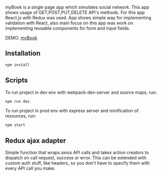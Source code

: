 myBook is a single page app which simulates social network. This app shows usage of GET,POST,PUT,DELETE API's methods. For this app React.js with Redux was used. App shows simple way for implementing validation with React, also main focus on this app was work on implementing reusable components for form and input fields.

DEMO: [myBook](https://peaceful-reaches-53710.herokuapp.com)

## Installation

```sh
npm install
```

## Scripts

To run project in dev env with webpack-dev-server and source maps, run:
```sh
npm run dev
```

To run project in prod env with express server and minification of resources, run:
```sh
npm start
```

## Redux ajax adapter
Simple function that wraps axios API calls and takes action creators to dispatch on call request, success or error.
This can be extended with custom auth stuff, like headers, so you don't have to specify them with every API call you make.


